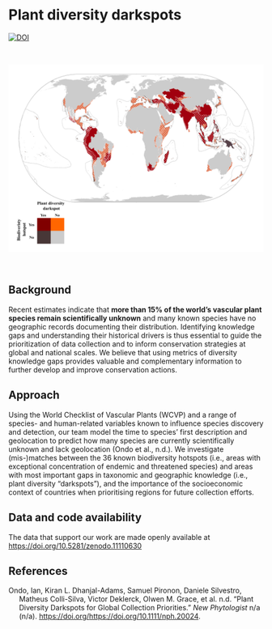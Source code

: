 
<!-- README.md is generated from README.Rmd. Please edit that file -->

# Plant diversity darkspots

<!-- badges: start -->

[![DOI](https://zenodo.org/badge/DOI/10.5281/zenodo.11110630.svg)](https://doi.org/10.5281/zenodo.11110630)

<!-- badges: end -->

<br>

![](../man/figures/darkhotspots.png)

<br>

## Background

Recent estimates indicate that **more than 15% of the world’s vascular
plant species remain scientifically unknown** and many known species
have no geographic records documenting their distribution. Identifying
knowledge gaps and understanding their historical drivers is thus
essential to guide the prioritization of data collection and to inform
conservation strategies at global and national scales. We believe that
using metrics of diversity knowledge gaps provides valuable and
complementary information to further develop and improve conservation
actions. 

## Approach

Using the World Checklist of Vascular Plants (WCVP) and a range of
species- and human-related variables known to influence species
discovery and detection, our team model the time to species’ first
description and geolocation to predict how many species are currently
scientifically unknown and lack geolocation (Ondo et al., n.d.). We
investigate (mis-)matches between the 36 known biodiversity hotspots
(i.e., areas with exceptional concentration of endemic and threatened
species) and areas with most important gaps in taxonomic and geographic
knowledge (i.e., plant diversity “darkspots”), and the importance of the
socioeconomic context of countries when prioritising regions for future
collection efforts.

## Data and code availability

The data that support our work are made openly available at
<https://doi.org/10.5281/zenodo.11110630>

## References

<div id="refs" class="references csl-bib-body hanging-indent">

<div id="ref-Ondoetal2024" class="csl-entry">

Ondo, Ian, Kiran L. Dhanjal-Adams, Samuel Pironon, Daniele Silvestro,
Matheus Colli-Silva, Victor Deklerck, Olwen M. Grace, et al. n.d. “Plant
Diversity Darkspots for Global Collection Priorities.” *New Phytologist*
n/a (n/a). https://doi.org/<https://doi.org/10.1111/nph.20024>.

</div>

</div>
